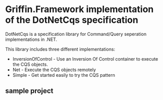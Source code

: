 ﻿Griffin.Framework implementation of the DotNetCqs specification
===================

DotNetCqs is a specification library for Command/Query seperation implementations in .NET.

This library includes three different implementations:

* InversionOfControl - Use an Inversion Of Control container to execute the CQS objects.
* Net - Execute the CQS objects remotely
* Simple - Get started easily to try the CQS pattern


## sample project

